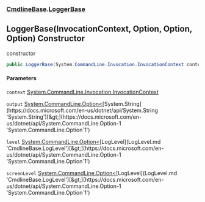 ### [CmdlineBase](CmdlineBase.md 'CmdlineBase').[LoggerBase](LoggerBase.md 'CmdlineBase.LoggerBase')

## LoggerBase(InvocationContext, Option<string>, Option<LogLevel>, Option<LogLevel>) Constructor

constructor

```csharp
public LoggerBase(System.CommandLine.Invocation.InvocationContext context, System.CommandLine.Option<string>? output, System.CommandLine.Option<CmdlineBase.LogLevel>? level, System.CommandLine.Option<CmdlineBase.LogLevel>? screenLevel);
```
#### Parameters

<a name='CmdlineBase.LoggerBase.LoggerBase(System.CommandLine.Invocation.InvocationContext,System.CommandLine.Option_string_,System.CommandLine.Option_CmdlineBase.LogLevel_,System.CommandLine.Option_CmdlineBase.LogLevel_).context'></a>

`context` [System.CommandLine.Invocation.InvocationContext](https://docs.microsoft.com/en-us/dotnet/api/System.CommandLine.Invocation.InvocationContext 'System.CommandLine.Invocation.InvocationContext')

<a name='CmdlineBase.LoggerBase.LoggerBase(System.CommandLine.Invocation.InvocationContext,System.CommandLine.Option_string_,System.CommandLine.Option_CmdlineBase.LogLevel_,System.CommandLine.Option_CmdlineBase.LogLevel_).output'></a>

`output` [System.CommandLine.Option&lt;](https://docs.microsoft.com/en-us/dotnet/api/System.CommandLine.Option-1 'System.CommandLine.Option`1')[System.String](https://docs.microsoft.com/en-us/dotnet/api/System.String 'System.String')[&gt;](https://docs.microsoft.com/en-us/dotnet/api/System.CommandLine.Option-1 'System.CommandLine.Option`1')

<a name='CmdlineBase.LoggerBase.LoggerBase(System.CommandLine.Invocation.InvocationContext,System.CommandLine.Option_string_,System.CommandLine.Option_CmdlineBase.LogLevel_,System.CommandLine.Option_CmdlineBase.LogLevel_).level'></a>

`level` [System.CommandLine.Option&lt;](https://docs.microsoft.com/en-us/dotnet/api/System.CommandLine.Option-1 'System.CommandLine.Option`1')[LogLevel](LogLevel.md 'CmdlineBase.LogLevel')[&gt;](https://docs.microsoft.com/en-us/dotnet/api/System.CommandLine.Option-1 'System.CommandLine.Option`1')

<a name='CmdlineBase.LoggerBase.LoggerBase(System.CommandLine.Invocation.InvocationContext,System.CommandLine.Option_string_,System.CommandLine.Option_CmdlineBase.LogLevel_,System.CommandLine.Option_CmdlineBase.LogLevel_).screenLevel'></a>

`screenLevel` [System.CommandLine.Option&lt;](https://docs.microsoft.com/en-us/dotnet/api/System.CommandLine.Option-1 'System.CommandLine.Option`1')[LogLevel](LogLevel.md 'CmdlineBase.LogLevel')[&gt;](https://docs.microsoft.com/en-us/dotnet/api/System.CommandLine.Option-1 'System.CommandLine.Option`1')